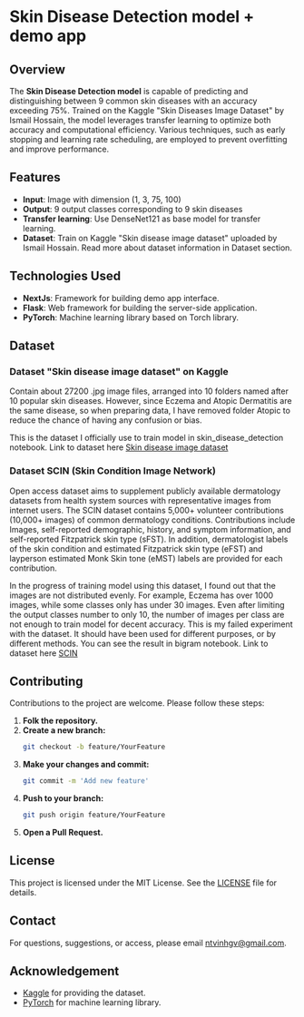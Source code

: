 # Skin Disease Detection model + demo app

## Overview

The **Skin Disease Detection model** is capable of predicting and distinguishing between 9 common skin diseases with an accuracy exceeding 75%. Trained on the Kaggle "Skin Diseases Image Dataset" by Ismail Hossain, the model leverages transfer learning to optimize both accuracy and computational efficiency. Various techniques, such as early stopping and learning rate scheduling, are employed to prevent overfitting and improve performance.

## Features

- **Input**: Image with dimension (1, 3, 75, 100)
- **Output**: 9 output classes corresponding to 9 skin diseases
- **Transfer learning**: Use DenseNet121 as base model for transfer learning.
- **Dataset**: Train on Kaggle "Skin disease image dataset" uploaded by Ismail Hossain. Read more about dataset information in Dataset section.

## Technologies Used

- **NextJs**: Framework for building demo app interface.
- **Flask**: Web framework for building the server-side application.
- **PyTorch**: Machine learning library based on Torch library.

## Dataset
### Dataset "Skin disease image dataset" on Kaggle
Contain about 27200 .jpg image files, arranged into 10 folders named after 10 popular skin diseases. However, since Eczema and Atopic Dermatitis are the same disease, so when preparing data, I have removed folder Atopic to reduce the chance of having any confusion or bias.

This is the dataset I officially use to train model in skin_disease_detection notebook.
Link to dataset here [Skin disease image dataset](https://www.kaggle.com/datasets/ismailpromus/skin-diseases-image-dataset)

### Dataset SCIN (Skin Condition Image Network) 
Open access dataset aims to supplement publicly available dermatology datasets from health system sources with representative images from internet users. 
The SCIN dataset contains 5,000+ volunteer contributions (10,000+ images) of common dermatology conditions. Contributions include Images, self-reported demographic, history, and symptom information, and self-reported Fitzpatrick skin type (sFST). In addition, dermatologist labels of the skin condition and estimated Fitzpatrick skin type (eFST) and layperson estimated Monk Skin tone (eMST) labels are provided for each contribution.

In the progress of training model using this dataset, I found out that the images are not distributed evenly. For example, Eczema has over 1000 images, while some classes only has under 30 images. Even after limiting the output classes number to only 10, the number of images per class are not enough to train model for decent accuracy.
This is my failed experiment with the dataset. It should have been used for different purposes, or by different methods. You can see the result in bigram notebook.
Link to dataset here [SCIN](https://github.com/google-research-datasets/scin)

## Contributing
Contributions to the project are welcome. Please follow these steps:
1. **Folk the repository.**
2. **Create a new branch:**
   ```bash
   git checkout -b feature/YourFeature
3. **Make your changes and commit:**
   ```bash
   git commit -m 'Add new feature'
4. **Push to your branch:**
   ```bash
   git push origin feature/YourFeature
5. **Open a Pull Request.**
   
## License
This project is licensed under the MIT License. See the [LICENSE](./LICENSE) file for details.

## Contact
For questions, suggestions, or access, please email ntvinhgv@gmail.com.

## Acknowledgement
- [Kaggle](https://www.kaggle.com/) for providing the dataset.
- [PyTorch](https://pytorch.org/) for machine learning library.
